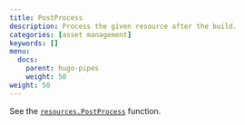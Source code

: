```yaml
---
title: PostProcess
description: Process the given resource after the build.
categories: [asset management]
keywords: []
menu:
  docs:
    parent: hugo-pipes
    weight: 50
weight: 50
---
```


See the [`resources.PostProcess`](/functions/resources/postprocess/) function.
